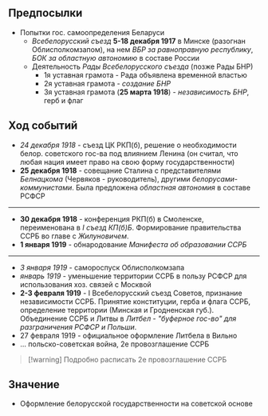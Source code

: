## Предпосылки
- Попытки гос. самоопределения Беларуси
	- *Всебелорусский съезд* **5-18 декабря 1917** в Минске (разогнан Облисполкомзапом), на нем *ВБР за равноправную республику*, *БОК за областную автономию* в составе России
	- Деятельность *Рады Всебелорусского съезда* (позже Рады БНР)
		- 1я уставная грамота - Рада объявлена временной властью
		- 2я уставная грамота - *создание БНР*
		- 3я уставная грамота (**25 марта 1918**) - *независимость БНР*, герб и флаг

## Ход событий
- *24 декабря 1918* - съезд ЦК РКП(б), решение о необходимости белор. советского гос-ва под влиянием Ленина (он считал, что любая нация имеет право на свою форму государственности)
- **25 декабря 1918** - совещание Сталина с представителями *Белнацкома* (Червяков - руководитель), другими *белорусами-коммунистами*. Была предложена *областная автономия* в составе РСФСР
---
- **30 декабря 1918** - конференция РКП(б) в Смоленске, переименована в *I съезд КП(б)Б*. Формирование правительства ССРБ во главе с *Жилуновичем*.
- **1 января 1919** - обнародование *Манифеста об образовании ССРБ*
---
- *3 января 1919* - самороспуск Облисполкомзапа
- *январь 1919* - уменьшение территории ССРБ в пользу РСФСР для использования хоз. связей с Москвой
- **2-3 февраля 1919** - I Всебелорусский съезд Советов, признание независимости ССРБ. Принятие конституции, герба и флага ССРБ, определение территории (Минская и Гродненская губ.). Объединение ССРБ и Литвы в *Литбел - "буферное гос-во" для разграничения РСФСР и Польши*.
- 27 февраля 1919 - официальное оформление Литбела в Вильно
- ... польско-советская война, 2е провозглашение ССРБ
> [!warning] Подробно расписать 2е провозглашение ССРБ

## Значение
- Оформление белорусской государственности на советской основе


